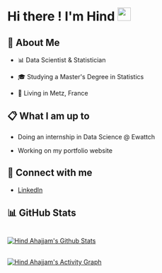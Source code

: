 
# Hi there ! I'm Hind <img src="https://raw.githubusercontent.com/MartinHeinz/MartinHeinz/master/wave.gif" width="30px"></h2>

## 📖 About Me

- 📊 Data Scientist & Statistician

- 🎓 Studying a Master's Degree in Statistics
- 📍 Living in Metz, France


[comment]: <> (- 📫 Reach me at **@outlook.fr**)

[comment]: <> (👨‍💻 All of my projects are available at **[My Portfolio]&#40;https://&#41;**)

## 📋 What I am up to

- Doing an internship in Data Science @ Ewattch

- Working on my portfolio website 

## 🔗 Connect with me

-  <a href = "https://www.linkedin.com/in/hind-ahajjam/">LinkedIn</a>

## 📊 GitHub Stats

  <br/>
    <a href="https://github.com/hind-ahajjam/github-readme-stats"><img alt="Hind Ahajjam's Github Stats" src="https://github-readme-stats.vercel.app/api?username=hind-ahajjam&show_icons=true&count_private=true&theme=tokyonight&hide_border=true&bg_color=0D1117" /></a>
  <br/>
<br/>


<a href="https://github.com/hind-ahajjam/github-readme-activity-graph"><img alt="Hind Ahajjam's Activity Graph" src="https://activity-graph.herokuapp.com/graph?username=hind-ahajjam&theme=rogue&hide_border=true" /></a>

<br/>
<br/>



